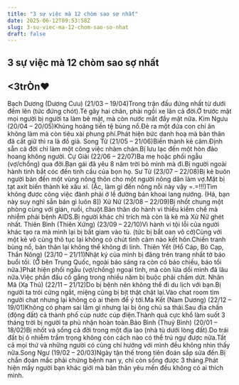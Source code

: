 ```yaml
---
title: "3 sự việc mà 12 chòm sao sợ nhất"
date: 2025-06-12T09:53:58Z
slug: 3-su-viec-ma-12-chom-sao-so-nhat
draft: false
---
```


## 3 sự việc mà 12 chòm sao sợ nhất

## <3trÒn♥

Bạch Dương (Dương Cưu) (21/03 – 19/04)Trong trận đấu đứng nhất từ dưới đếm lên (tức đứng chót).Té gãy hai chân, phải ngồi xe lăn cả đời.Ở trước mặt mọi người bị người ta làm bẽ mặt, mà còn nước mắt đầy mặt nữa. Kim Ngưu (20/04 – 20/05)Khủng hoảng tiền tệ bùng nổ.Đẻ ra một đứa con chỉ ăn không làm mà còn tiêu xài phung phí.Phát hiện bức danh hoạ mà bản thân đã cất giữ thì ra là đồ giả. Song Tử (21/05 – 21/06)Biến thành kẻ câm.Định sẵn cả đời chỉ làm một công việc nhàm chán.Bị lưu lạc đến một hòn đảo hoang không người. Cự Giải (22/06 – 22/07)Ba mẹ hoặc phối ngẫu (vợ/chồng) qua đời.Bạn gái đã yêu 8 năm trời bỏ mình mà đi.Bị người ngoài hành tinh bắt cóc đến tinh cầu của bọn họ. Sư Tử (23/07 – 22/08)Bị kẻ buôn người bán đến một vùng nông thôn cho một người nông dân làm vợ.Mặt bị tạt axit biến thành kẻ xấu xí. (Ặc, làm gì đến nông nỗi này vậy =.=!!!)Tìm không được công việc đành phải ở lề đường bán khoai lang nướng. (Há, bạn này suy nghĩ sẵn bán gì luôn 8]) Xử Nữ (23/08 – 22/09)Bị nhốt chung một phòng cùng với gián, ruồi, chuột.Bản thân do hành vi thiếu kiềm chế mà nhiễm phải bệnh AIDS.Bị người khác chỉ trích mà còn là kẻ mà Xử Nữ ghét nhất. Thiên Bình (Thiên Xứng) (23/09 – 22/10)Vì hành vi tội lỗi của người khác tạo ra mà mình lại bị bắt giam vào tù. (tức bị bắt oan vô cớ)Cùng với một kẻ vô cùng thô tục lại không có chút tình cảm nào kết hôn.Chiến tranh bùng nổ, bản thân lại không thể không đi lính. Thiên Yết (Hổ Cáp, Bò Cạp, Thần Nông) (23/10 – 21/11)Nhật ký của mình bị đăng trên trang nhất tờ báo buổi tối. (Ở bên Trung Quốc, ngoài báo sáng ra còn có báo chiều, báo tối nữa.)Phát hiện phối ngẫu (vợ/chồng) ngoại tình, mà còn lừa dối mình đã lâu nữa.Việc phấn đấu cố gắng trong nhiều năm bị buộc phải chấm dứt. Nhân Mã (Xạ Thủ) (22/11 – 21/12)Do bị bệnh nên không thể đi du lịch với bạn.Bị người ta trói cứng ngắt, miệng cũng bị bịt thật chặt lại.Vào chat room tìm người chat nhưng lại không có ai thèm để ý tới.Ma Kết (Nam Dương) (22/12 – 19/01)Không có phạm sai lầm gì nhưng lại bị ông chủ sa thải.Sau địa chấn (động đất) cả thành phố cúp nước cúp điện.Thành quả cực khổ làm suốt 3 tháng trời bị người ta phủ nhận hoàn toàn.Bảo Bình (Thuỷ Bình) (20/01 – 18/02)Bị nhốt và sống cả đời trong một địa lao (nhà tù dưới lòng đất).Do trái đất bị ô nhiễm trầm trọng không còn cách nào có thể trú ngự được nữa.Tất cả mọi thứ và những người có cùng chí hướng với mình đều không nhìn thấy nữa.Song Ngư (19/02 – 20/03)Ngày tận thế trong tiên đoán sắp sửa đến.Bị chẩn đoán mắc phải chứng bệnh nan y, chỉ còn sống được 3 tháng.Phát hiện mấy người bạn khác giới mà bản thân yêu mến đều không có ai thích mình.